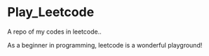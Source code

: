 # Play_Leetcode
A repo of my codes in leetcode..

As a beginner in programming, leetcode is a wonderful playground!
